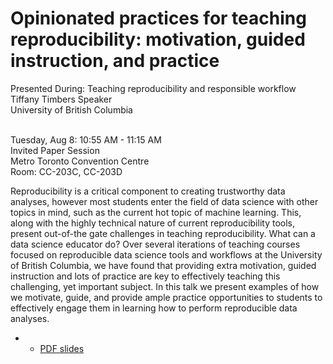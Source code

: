 # Opinionated practices for teaching reproducibility: motivation, guided instruction, and practice

Presented During:  Teaching reproducibility and responsible workflow
<br>Tiffany Timbers Speaker
<br>University of British Columbia
 
<br>Tuesday, Aug 8: 10:55 AM - 11:15 AM
<br>Invited Paper Session 
<br>Metro Toronto Convention Centre 
<br>Room: CC-203C, CC-203D 


Reproducibility is a critical component to creating trustworthy data analyses, however most students enter the field of data science with other topics in mind, such as the current hot topic of machine learning. This, along with the highly technical nature of current reproducibility tools, present out-of-the gate challenges in teaching reproducibility. What can a data science educator do? Over several iterations of teaching courses focused on reproducible data science tools and workflows at the University of British Columbia, we have found that providing extra motivation, guided instruction and lots of practice are key to effectively teaching this challenging, yet important subject. In this talk we present examples of how we motivate, guide, and provide ample practice opportunities to students to effectively engage them in learning how to perform reproducible data analyses.

- - [PDF slides](timbers-opinionated-practices-for-teaching-reproducibility.pdf)